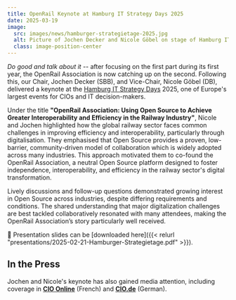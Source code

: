 ```yaml
---
title: OpenRail Keynote at Hamburg IT Strategy Days 2025
date: 2025-03-19
image:
  src: images/news/hamburger-strategietage-2025.jpg
  alt: Picture of Jochen Decker and Nicole Göbel on stage of Hamburg IT Strategy Days
  class: image-position-center
---
```


*Do good and talk about it* -- after focusing on the first part during its first year, the OpenRail Association is now catching up on the second. Following this, our Chair, Jochen Decker (SBB), and Vice-Chair, Nicole Göbel (DB), delivered a keynote at the [Hamburg IT Strategy Days](https://www.it-strategietage.de/) 2025, one of Europe's largest events for CIOs and IT decision-makers.

Under the title **"OpenRail Association: Using Open Source to Achieve Greater Interoperability and Efficiency in the Railway Industry"**, Nicole and Jochen highlighted how the global railway sector faces common challenges in improving efficiency and interoperability, particularly through digitalisation. They emphasised that Open Source provides a proven, low-barrier, community-driven model of collaboration which is widely adopted across many industries. This approach motivated them to co-found the OpenRail Association, a neutral Open Source platform designed to foster independence, interoperability, and efficiency in the railway sector's digital transformation.

Lively discussions and follow-up questions demonstrated growing interest in Open Source across industries, despite differing requirements and conditions. The shared understanding that major digitalization challenges are best tackled collaboratively resonated with many attendees, making the OpenRail Association’s story particularly well received.

📂 Presentation slides can be [downloaded here]({{< relurl "presentations/2025-02-21-Hamburger-Strategietage.pdf" >}}).

## In the Press

Jochen and Nicole's keynote has also gained media attention, including coverage in **[CIO Online](https://www.cio-online.com/actualites/lire-sncf-deutsche-bahn-et-ccf-sur-la-voie-de-l-interoperabilite-open-source-16184.html)** (French) and **[CIO.de](https://www.cio.de/article/3830366/open-rail-mit-open-source-in-die-zukunft.html)** (German).
